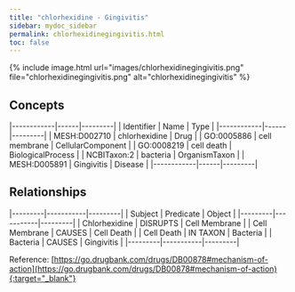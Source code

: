 ```yaml
---
title: "chlorhexidine - Gingivitis"
sidebar: mydoc_sidebar
permalink: chlorhexidinegingivitis.html
toc: false 
---
```


{% include image.html url="images/chlorhexidinegingivitis.png" file="chlorhexidinegingivitis.png" alt="chlorhexidinegingivitis" %}

## Concepts

|------------|------|---------|
| Identifier | Name | Type    |
|------------|------|---------|
| MESH:D002710 | chlorhexidine | Drug |
| GO:0005886 | cell membrane | CellularComponent |
| GO:0008219 | cell death | BiologicalProcess |
| NCBITaxon:2 | bacteria | OrganismTaxon |
| MESH:D005891 | Gingivitis | Disease |
|------------|------|---------|

## Relationships

|---------|-----------|---------|
| Subject | Predicate | Object  |
|---------|-----------|---------|
| Chlorhexidine | DISRUPTS | Cell Membrane |
| Cell Membrane | CAUSES | Cell Death |
| Cell Death | IN TAXON | Bacteria |
| Bacteria | CAUSES | Gingivitis |
|---------|-----------|---------|

Reference: [https://go.drugbank.com/drugs/DB00878#mechanism-of-action](https://go.drugbank.com/drugs/DB00878#mechanism-of-action){:target="_blank"}